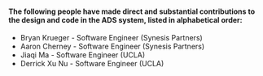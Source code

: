 #### The following people have made direct and substantial contributions to the design and code in the ADS system, listed in alphabetical order:
* Bryan Krueger - Software Engineer (Synesis Partners)
* Aaron Cherney - Software Engineer (Synesis Partners)
* Jiaqi Ma - Software Engineer (UCLA)
* Derrick Xu Nu - Software Engineer (UCLA)
